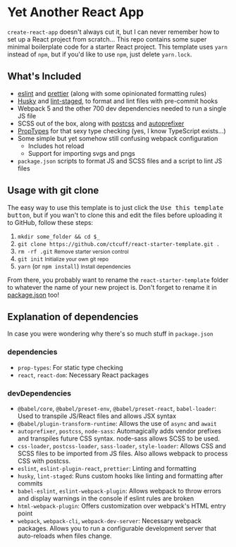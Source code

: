 # Yet Another React App

`create-react-app` doesn't always cut it, but I can never remember how to set up a React project from scratch... This repo contains some super minimal boilerplate code for a starter React project. This template uses `yarn` instead of `npm`, but if you'd like to use `npm`, just delete `yarn.lock`.

## What's Included
- [eslint](https://github.com/eslint/eslint) and [prettier](https://github.com/prettier/prettier) (along with some opinionated formatting rules)
- [Husky](https://github.com/typicode/husky) and [lint-staged](https://github.com/okonet/lint-staged), to format and lint files with pre-commit hooks
- Webpack 5 and the other 700 dev dependencies needed to run a single JS file
- SCSS out of the box, along with [postcss](https://github.com/postcss/postcss) and [autoprefixer](https://github.com/postcss/autoprefixer)
- [PropTypes](https://reactjs.org/docs/typechecking-with-proptypes.html) for that sexy type checking (yes, I know TypeScript exists...)
- Some simple but yet somehow still confusing webpack configuration
    - Includes hot reload
    - Support for importing svgs and pngs
- `package.json` scripts to format JS and SCSS files and a script to lint JS files

## Usage with git clone
The easy way to use this template is to just click the <kbd>Use this template button</kbd>, but if you wan't to clone this and edit the files before uploading it to GitHub, follow these steps:
1. `mkdir some_folder && cd $_`
2. `git clone https://github.com/ctcuff/react-starter-template.git .`
3. `rm -rf .git` <small>Remove starter version control</small>
4. `git init` <small>Initialize your own git repo</small>
5. `yarn` (or `npm install`) <small>Install dependencies</small>

From there, you probably want to rename the `react-starter-template` folder to whatever the name of your new project is. Don't forget to rename it in [package.json](https://github.com/ctcuff/react-starter-template/blob/master/package.json#L2) too!

## Explanation of dependencies
In case you were wondering why there's so much stuff in `package.json`
### dependencies
- `prop-types`: For static type checking
- `react`, `react-dom`:  Necessary React packages

### devDependencies
- `@babel/core`, `@babel/preset-env`, `@babel/preset-react`, `babel-loader`: Used to transpile JS/React files and allows JSX syntax
- `@babel/plugin-transform-runtime`: Allows the use of `async` and `await`
- `autoprefixer`, `postcss`, `node-sass`: Automagically adds vendor prefixes and transpiles future CSS syntax. node-sass allows SCSS to be used.
- `css-loader`, `postcss-loader`, `sass-loader`, `style-loader`: Allows CSS and SCSS files to be imported from JS files. Also allows webpack to process CSS with postcss.
- `eslint`, `eslint-plugin-react`, `prettier`: Linting and formatting
- `husky`, `lint-staged`: Runs custom hooks like linting and formatting after commits
- `babel-eslint`, `eslint-webpack-plugin`: Allows webpack to throw errors and display warnings in the console if eslint rules are broken
- `html-webpack-plugin`: Offers customization over webpack's HTML entry point
- `webpack`, `webpack-cli`, `webpack-dev-server`: Necessary webpack packages. Allows you to run a configurable development server that auto-reloads when files change.
